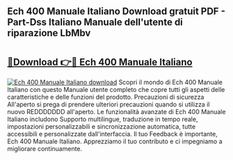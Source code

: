 ## Ech 400 Manuale Italiano Download gratuit PDF - Part-Dss Italiano Manuale dell'utente di riparazione LbMbv

# <h2><a href="http://dfaowds.blite.top/?on=Ech+400+Manuale+Italiano">🔗Download 👉🔴 Ech 400 Manuale Italiano</a></h2>

[![Ech 400 Manuale Italiano download](https://i.imgur.com/lujVjoI.png)](http://dfaowds.blite.top/?on=Ech+400+Manuale+Italiano)
Scopri il mondo di Ech 400 Manuale Italiano con questo Manuale utente completo che copre tutti gli aspetti delle caratteristiche e delle funzioni del prodotto. Precauzioni di sicurezza All'aperto si prega di prendere ulteriori precauzioni quando si utilizza il nuovo REDDDDDDD all'aperto. Le funzionalità avanzate di Ech 400 Manuale Italiano includono Supporto multilingue, traduzione in tempo reale, impostazioni personalizzabili e sincronizzazione automatica, tutte accessibili e personalizzate dall'interfaccia. Il tuo Feedback è importante, Ech 400 Manuale Italiano. Apprezziamo il tuo contributo e ci impegniamo a migliorare continuamente.
